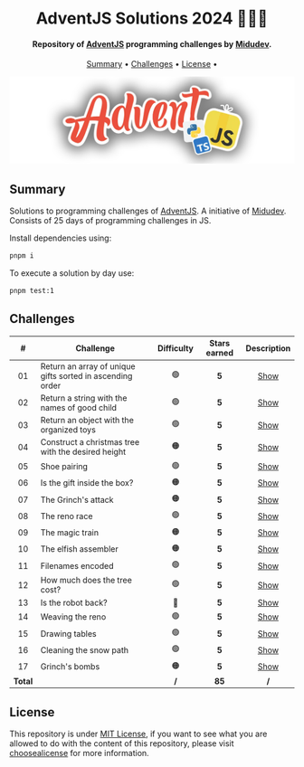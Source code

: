 <h1 align="center">
    AdventJS Solutions 2024 🎅🎄🎁
</h1>

<h4 align="center">
    Repository of <a href="https://adventjs.dev/" target="_blank">AdventJS<a> programming challenges by <a href="https://www.linkedin.com/in/midudev/" target="_blank">Midudev</a>.
</h4>

<p align="center">
    <a href="#----summary">Summary</a> •
    <a href="#----challenges">Challenges</a> •
    <a href="#----license">License</a> •
</p>

<p align="center">
    <img src="./.github/adventjs-logo.png" width="625">
</p>

<h2>
    Summary
</h2>

<p>
    Solutions to programming challenges of <a href="https://adventjs.dev/" target="_blank">AdventJS<a>. A initiative of <a href="https://www.linkedin.com/in/midudev/" target="_blank">Midudev</a>. Consists of 25 days of programming challenges in JS.
</p>

Install dependencies using:

```sh
pnpm i
```

To execute a solution by day use:

```sh
pnpm test:1
```

<h2>
    Challenges
</h2>

|     #     | Challenge                                                 | Difficulty | Stars earned |   Description    |
| :-------: | --------------------------------------------------------- | :--------: | :----------: | :--------------: |
|    01     | Return an array of unique gifts sorted in ascending order |     🟢     |    **5**     | [Show](./src/1)  |
|    02     | Return a string with the names of good child              |     🟢     |    **5**     | [Show](./src/2)  |
|    03     | Return an object with the organized toys                  |     🟢     |    **5**     | [Show](./src/3)  |
|    04     | Construct a christmas tree with the desired height        |     🟠     |    **5**     | [Show](./src/4)  |
|    05     | Shoe pairing                                              |     🟢     |    **5**     | [Show](./src/5)  |
|    06     | Is the gift inside the box?                               |     🟠     |    **5**     | [Show](./src/6)  |
|    07     | The Grinch's attack                                       |     🟠     |    **5**     | [Show](./src/7)  |
|    08     | The reno race                                             |     🟢     |    **5**     | [Show](./src/8)  |
|    09     | The magic train                                           |     🟠     |    **5**     | [Show](./src/9)  |
|    10     | The elfish assembler                                      |     🟠     |    **5**     | [Show](./src/10) |
|    11     | Filenames encoded                                         |     🟢     |    **5**     | [Show](./src/11) |
|    12     | How much does the tree cost?                              |     🟢     |    **5**     | [Show](./src/12) |
|    13     | Is the robot back?                                        |     🔴     |    **5**     | [Show](./src/13) |
|    14     | Weaving the reno                                          |     🟢     |    **5**     | [Show](./src/14) |
|    15     | Drawing tables                                            |     🟢     |    **5**     | [Show](./src/15) |
|    16     | Cleaning the snow path                                    |     🟢     |    **5**     | [Show](./src/16) |
|    17     | Grinch's bombs                                            |     🟠     |    **5**     | [Show](./src/17) |
| **Total** |                                                           |   **/**    |    **85**    |      **/**       |

<h2>
    License
</h2>
<p>
    This repository is under <a href="./LICENSE" target="_blank">MIT License</a>, if you want to see what you are allowed to do with the content of this repository, please visit <a href="https://choosealicense.com/licenses/" target="_blank">choosealicense</a> for more information.
</p>
